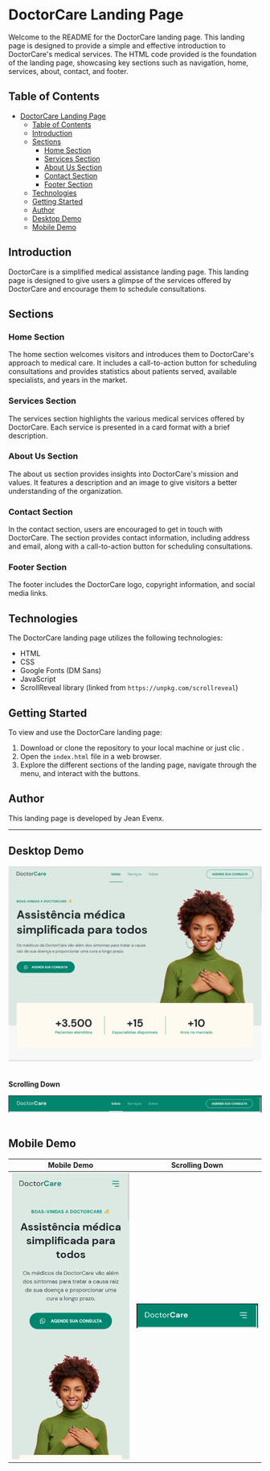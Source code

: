 # DoctorCare Landing Page

Welcome to the README for the DoctorCare landing page. This landing page is designed to provide a simple and effective introduction to DoctorCare's medical services. The HTML code provided is the foundation of the landing page, showcasing key sections such as navigation, home, services, about, contact, and footer.

## Table of Contents

- [DoctorCare Landing Page](#doctorcare-landing-page)
  - [Table of Contents](#table-of-contents)
  - [Introduction](#introduction)
  - [Sections](#sections)
    - [Home Section](#home-section)
    - [Services Section](#services-section)
    - [About Us Section](#about-us-section)
    - [Contact Section](#contact-section)
    - [Footer Section](#footer-section)
  - [Technologies](#technologies)
  - [Getting Started](#getting-started)
  - [Author](#author)
  - [Desktop Demo](#desktop-demo)
  - [Mobile Demo](#mobile-demo)

## Introduction

DoctorCare is a simplified medical assistance landing page. This landing page is designed to give users a glimpse of the services offered by DoctorCare and encourage them to schedule consultations.

## Sections

### Home Section

The home section welcomes visitors and introduces them to DoctorCare's approach to medical care. It includes a call-to-action button for scheduling consultations and provides statistics about patients served, available specialists, and years in the market.

### Services Section

The services section highlights the various medical services offered by DoctorCare. Each service is presented in a card format with a brief description.

### About Us Section

The about us section provides insights into DoctorCare's mission and values. It features a description and an image to give visitors a better understanding of the organization.

### Contact Section

In the contact section, users are encouraged to get in touch with DoctorCare. The section provides contact information, including address and email, along with a call-to-action button for scheduling consultations.

### Footer Section

The footer includes the DoctorCare logo, copyright information, and social media links.

## Technologies

The DoctorCare landing page utilizes the following technologies:

- HTML
- CSS 
- Google Fonts (DM Sans)
- JavaScript
- ScrollReveal library (linked from `https://unpkg.com/scrollreveal`)

## Getting Started

To view and use the DoctorCare landing page:

1. Download or clone the repository to your local machine or just clic .
2. Open the `index.html` file in a web browser.
3. Explore the different sections of the landing page, navigate through the menu, and interact with the buttons.

## Author

This landing page is developed by Jean Evenx.


---


## Desktop Demo                                          
![Demo](./assets/desktop.png)       
<br>            
<b>Scrolling Down</b>

![Demo](./assets/onscroll.png)
<br><br>

## Mobile Demo 
Mobile Demo             |  Scrolling Down
:-------------------------:|:-------------------------:
![](./assets/mobile.png)  |  ![](./assets/onscroll1.png)